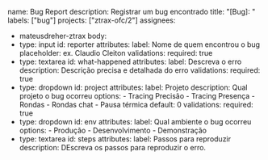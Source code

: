 name: Bug Report
description: Registrar um bug encontrado
title: "[Bug]: "
labels: ["bug"]
projects: ["ztrax-ofc/2"]
assignees:
  - mateusdreher-ztrax
body:
  - type: input
    id: reporter
    attributes:
      label: Nome de quem encontrou o bug
      placeholder: ex. Claudio Cleiton
    validations:
      required: true
  - type: textarea
    id: what-happened
    attributes:
      label: Descreva o erro
      description: Descrição precisa e detalhada do erro
    validations:
      required: true
  - type: dropdown
    id: project
    attributes:
      label: Projeto
      description: Qual projeto o bug ocorreu
      options:
        - Tracing Precisão
        - Tracing Presença
        - Rondas
        - Rondas chat
        - Pausa térmica
      default: 0
    validations:
      required: true
  - type: dropdown
    id: env
    attributes:
      label: Qual ambiente o bug ocorreu
      options:
        - Produção
        - Desenvolvimento
        - Demonstração
  - type: textarea
    id: steps
    attributes:
      label: Passos para reproduzir
      description: DEscreva os passos para reproduzir o erro.
